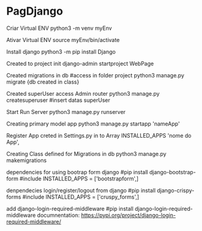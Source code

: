 # PagDjango

Criar Virtual ENV
    python3 -m venv myEnv

Ativar Virtual ENV
    source myEnv/bin/activate

Install django
    python3 -m pip install Django

Created to project init
    django-admin startproject WebPage

Created migrations in db
#access in folder project
    python3 manage.py migrate
    {db created in class}

Created superUser access Admin router
    python3 manage.py createsuperuser
#insert  datas superUser

Start Run Server
    python3 manage.py runserver

Creating  primary model app
    python3 manage.py startapp 'nameApp'

Register App creted in Settings.py in to Array INSTALLED_APPS
    'nome do App',

Creating Class defined for Migrations in db
    python3 manage.py makemigrations

dependencies for using bootrap form django
    #pip install django-bootstrap-form
    #include INSTALLED_APPS = ['bootstrapform',]

denpendecies login/register/logout from django
    #pip install django-crispy-forms
    #include INSTALLED_APPS = ['cruspy_forms',]


add django-login-required-middleware
    #pip install django-login-required-middleware
    documnentation: https://pypi.org/project/django-login-required-middleware/